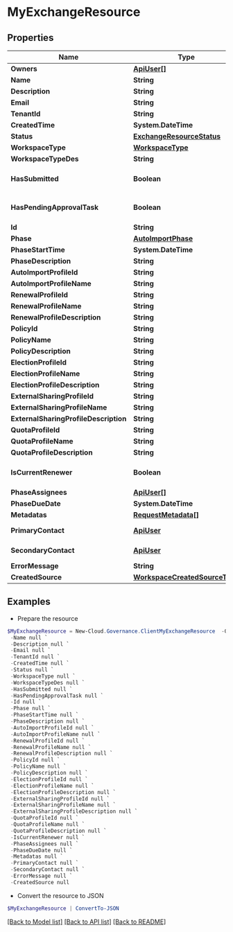 # MyExchangeResource
## Properties

Name | Type | Description | Notes
------------ | ------------- | ------------- | -------------
**Owners** | [**ApiUser[]**](ApiUser.md) |  | [optional] 
**Name** | **String** |  | [optional] 
**Description** | **String** |  | [optional] 
**Email** | **String** |  | [optional] 
**TenantId** | **String** |  | [optional] 
**CreatedTime** | **System.DateTime** |  | [optional] 
**Status** | [**ExchangeResourceStatus**](ExchangeResourceStatus.md) |  | [optional] 
**WorkspaceType** | [**WorkspaceType**](WorkspaceType.md) |  | [optional] 
**WorkspaceTypeDes** | **String** |  | [optional] 
**HasSubmitted** | **Boolean** |  | [optional] [default to $false]
**HasPendingApprovalTask** | **Boolean** |  | [optional] [default to $false]
**Id** | **String** |  | [optional] 
**Phase** | [**AutoImportPhase**](AutoImportPhase.md) |  | [optional] 
**PhaseStartTime** | **System.DateTime** |  | [optional] 
**PhaseDescription** | **String** |  | [optional] 
**AutoImportProfileId** | **String** |  | [optional] 
**AutoImportProfileName** | **String** |  | [optional] 
**RenewalProfileId** | **String** |  | [optional] 
**RenewalProfileName** | **String** |  | [optional] 
**RenewalProfileDescription** | **String** |  | [optional] 
**PolicyId** | **String** |  | [optional] 
**PolicyName** | **String** |  | [optional] 
**PolicyDescription** | **String** |  | [optional] 
**ElectionProfileId** | **String** |  | [optional] 
**ElectionProfileName** | **String** |  | [optional] 
**ElectionProfileDescription** | **String** |  | [optional] 
**ExternalSharingProfileId** | **String** |  | [optional] 
**ExternalSharingProfileName** | **String** |  | [optional] 
**ExternalSharingProfileDescription** | **String** |  | [optional] 
**QuotaProfileId** | **String** |  | [optional] 
**QuotaProfileName** | **String** |  | [optional] 
**QuotaProfileDescription** | **String** |  | [optional] 
**IsCurrentRenewer** | **Boolean** |  | [optional] [default to $false]
**PhaseAssignees** | [**ApiUser[]**](ApiUser.md) |  | [optional] 
**PhaseDueDate** | **System.DateTime** |  | [optional] 
**Metadatas** | [**RequestMetadata[]**](RequestMetadata.md) |  | [optional] 
**PrimaryContact** | [**ApiUser**](ApiUser.md) | ApiUser model | [optional] 
**SecondaryContact** | [**ApiUser**](ApiUser.md) | ApiUser model | [optional] 
**ErrorMessage** | **String** |  | [optional] 
**CreatedSource** | [**WorkspaceCreatedSourceType**](WorkspaceCreatedSourceType.md) |  | [optional] 

## Examples

- Prepare the resource
```powershell
$MyExchangeResource = New-Cloud.Governance.ClientMyExchangeResource  -Owners null `
 -Name null `
 -Description null `
 -Email null `
 -TenantId null `
 -CreatedTime null `
 -Status null `
 -WorkspaceType null `
 -WorkspaceTypeDes null `
 -HasSubmitted null `
 -HasPendingApprovalTask null `
 -Id null `
 -Phase null `
 -PhaseStartTime null `
 -PhaseDescription null `
 -AutoImportProfileId null `
 -AutoImportProfileName null `
 -RenewalProfileId null `
 -RenewalProfileName null `
 -RenewalProfileDescription null `
 -PolicyId null `
 -PolicyName null `
 -PolicyDescription null `
 -ElectionProfileId null `
 -ElectionProfileName null `
 -ElectionProfileDescription null `
 -ExternalSharingProfileId null `
 -ExternalSharingProfileName null `
 -ExternalSharingProfileDescription null `
 -QuotaProfileId null `
 -QuotaProfileName null `
 -QuotaProfileDescription null `
 -IsCurrentRenewer null `
 -PhaseAssignees null `
 -PhaseDueDate null `
 -Metadatas null `
 -PrimaryContact null `
 -SecondaryContact null `
 -ErrorMessage null `
 -CreatedSource null
```

- Convert the resource to JSON
```powershell
$MyExchangeResource | ConvertTo-JSON
```

[[Back to Model list]](../README.md#documentation-for-models) [[Back to API list]](../README.md#documentation-for-api-endpoints) [[Back to README]](../README.md)

